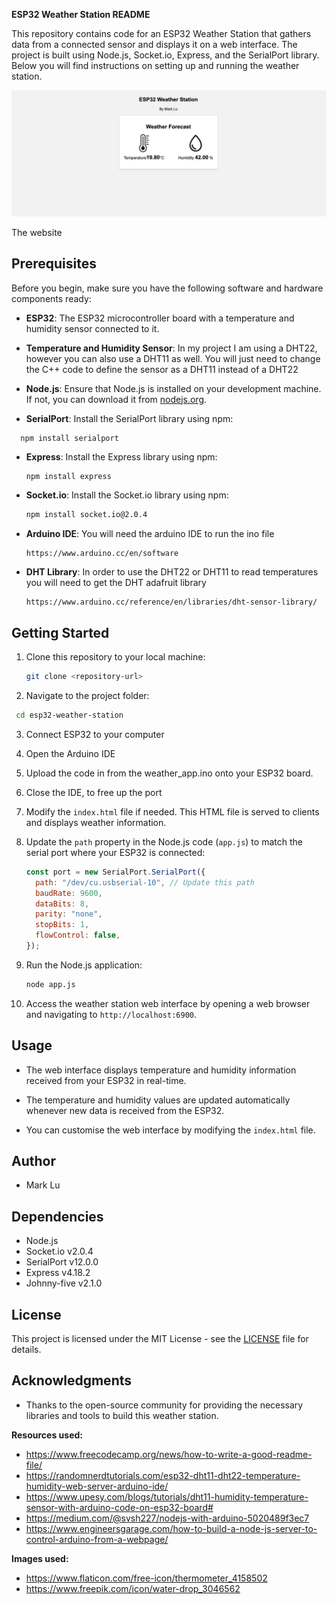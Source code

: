 **ESP32 Weather Station README**

This repository contains code for an ESP32 Weather Station
that gathers data from a connected sensor and displays it
on a web interface. The project is built using Node.js,
Socket.io, Express, and the SerialPort library. Below you
will find instructions on setting up and running the weather station.
 
![Website](weatherstation.png)

The website




## Prerequisites

Before you begin, make sure you have the following software and hardware components ready:

- **ESP32**: The ESP32 microcontroller board with a temperature and humidity sensor connected to it.

- **Temperature and Humidity Sensor**: In my project I am using a DHT22, however you can also use a DHT11 as well. You will just need to change the C++ code to define
 the sensor as a DHT11 instead of a DHT22

- **Node.js**: Ensure that Node.js is installed on your development machine. If not, you can download it from [nodejs.org](https://nodejs.org/).

- **SerialPort**: Install the SerialPort library using npm:
  
```
  npm install serialport
  ```

- **Express**: Install the Express library using npm:

  ```bash
  npm install express
  ```

- **Socket.io**: Install the Socket.io library using npm:

  ```bash
  npm install socket.io@2.0.4
  ```
- **Arduino IDE**: You will need the arduino IDE to run the ino file

  ```
  https://www.arduino.cc/en/software
  ```
- **DHT Library**: In order to use the DHT22 or DHT11 to read temperatures you will need to get the DHT adafruit library

  ```
  https://www.arduino.cc/reference/en/libraries/dht-sensor-library/
  ```


## Getting Started

1. Clone this repository to your local machine:

   ```bash
   git clone <repository-url>
   ```

2. Navigate to the project folder:
  ```bash
   cd esp32-weather-station
   ```
3. Connect ESP32 to your computer
   
4. Open the Arduino IDE

5. Upload the code in from the weather_app.ino onto your ESP32 board.
   
6. Close the IDE, to free up the port

7. Modify the `index.html` file if needed. This HTML file is served to clients and displays weather information.

8. Update the `path` property in the Node.js code (`app.js`) to match the serial port where your ESP32 is connected:

   ```javascript
   const port = new SerialPort.SerialPort({
     path: "/dev/cu.usbserial-10", // Update this path
     baudRate: 9600,
     dataBits: 8,
     parity: "none",
     stopBits: 1,
     flowControl: false,
   });
   ```

9. Run the Node.js application:

   ```bash
   node app.js
   ```

10. Access the weather station web interface by opening a web browser and navigating to `http://localhost:6900`.

## Usage

- The web interface displays temperature and humidity information received from your ESP32 in real-time.

- The temperature and humidity values are updated automatically whenever new data is received from the ESP32.

- You can customise the web interface by modifying the `index.html` file.

## Author

- Mark Lu

## Dependencies

- Node.js
- Socket.io v2.0.4
- SerialPort v12.0.0
- Express v4.18.2
- Johnny-five v2.1.0

## License

This project is licensed under the MIT License - see the [LICENSE](LICENSE) file for details.

## Acknowledgments

- Thanks to the open-source community for providing the necessary libraries and tools to build this weather station.

**Resources used:** 
- https://www.freecodecamp.org/news/how-to-write-a-good-readme-file/
- https://randomnerdtutorials.com/esp32-dht11-dht22-temperature-humidity-web-server-arduino-ide/
- https://www.upesy.com/blogs/tutorials/dht11-humidity-temperature-sensor-with-arduino-code-on-esp32-board#
- https://medium.com/@svsh227/nodejs-with-arduino-5020489f3ec7
- https://www.engineersgarage.com/how-to-build-a-node-js-server-to-control-arduino-from-a-webpage/

**Images used:**
- https://www.flaticon.com/free-icon/thermometer_4158502
- https://www.freepik.com/icon/water-drop_3046562
